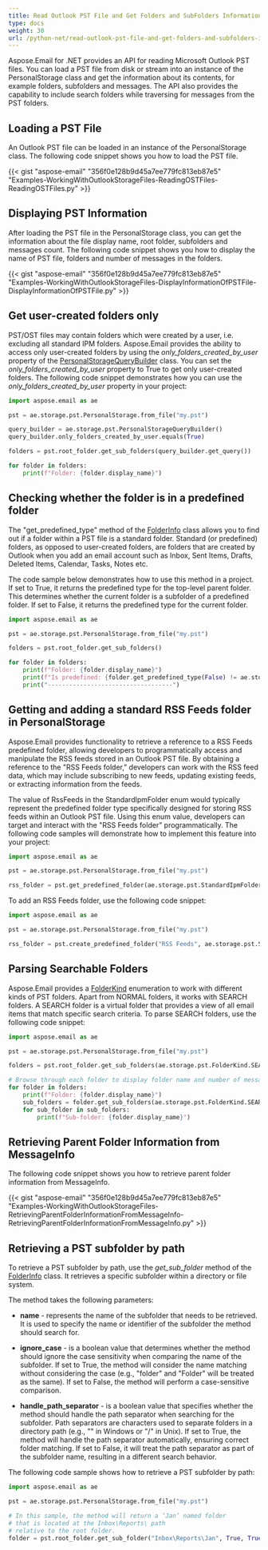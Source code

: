 ```yaml
---
title: Read Outlook PST File and Get Folders and SubFolders Information
type: docs
weight: 30
url: /python-net/read-outlook-pst-file-and-get-folders-and-subfolders-information/
---
```



Aspose.Email for .NET provides an API for reading Microsoft Outlook PST files. You can load a PST file from disk or stream into an instance of the PersonalStorage class and get the information about its contents, for example folders, subfolders and messages. The API also provides the capability to include search folders while traversing for messages from the PST folders.
## **Loading a PST File**
An Outlook PST file can be loaded in an instance of the PersonalStorage class. The following code snippet shows you how to load the PST file.



{{< gist "aspose-email" "356f0e128b9d45a7ee779fc813eb87e5" "Examples-WorkingWithOutlookStorageFiles-ReadingOSTFiles-ReadingOSTFiles.py" >}}
## **Displaying PST Information**
After loading the PST file in the PersonalStorage class, you can get the information about the file display name, root folder, subfolders and messages count. The following code snippet shows you how to display the name of PST file, folders and number of messages in the folders.



{{< gist "aspose-email" "356f0e128b9d45a7ee779fc813eb87e5" "Examples-WorkingWithOutlookStorageFiles-DisplayInformationOfPSTFile-DisplayInformationOfPSTFile.py" >}}

## **Get user-created folders only**

PST/OST files may contain folders which were created by a user, i.e. excluding all standard IPM folders. Aspose.Email provides the ability to access only user-created folders by using the *only_folders_created_by_user* property of the [PersonalStorageQueryBuilder](https://reference.aspose.com/email/python-net/aspose.email.storage.pst/personalstoragequerybuilder/#personalstoragequerybuilder-class) class. You can set the *only_folders_created_by_user* property to True to get only user-created folders. The following code snippet demonstrates how you can use the *only_folders_created_by_user* property in your project:

```python
import aspose.email as ae

pst = ae.storage.pst.PersonalStorage.from_file("my.pst")

query_builder = ae.storage.pst.PersonalStorageQueryBuilder()
query_builder.only_folders_created_by_user.equals(True)

folders = pst.root_folder.get_sub_folders(query_builder.get_query())

for folder in folders:
    print(f"Folder: {folder.display_name}")
```

## **Checking whether the folder is in a predefined folder**

The "get_predefined_type" method of the [FolderInfo](https://reference.aspose.com/email/python-net/aspose.email.storage.pst/folderinfo/#folderinfo-class) class allows you to find out if a folder within a PST file is a standard folder. Standard (or predefined) folders, as opposed to user-created folders, are folders that are created by Outlook when you add an email account such as Inbox, Sent Items, Drafts, Deleted Items, Calendar, Tasks, Notes etc. 

The code sample below demonstrates how to use this method in a project. If set to True, it returns the predefined type for the top-level parent folder. This determines whether the current folder is a subfolder of a predefined folder. If set to False, it returns the predefined type for the current folder.


```python
import aspose.email as ae

pst = ae.storage.pst.PersonalStorage.from_file("my.pst")

folders = pst.root_folder.get_sub_folders()

for folder in folders:
    print(f"Folder: {folder.display_name}")
    print(f"Is predefined: {folder.get_predefined_type(False) != ae.storage.pst.StandardIpmFolder.UNSPECIFIED}")
    print("-----------------------------------")
```
## **Getting and adding a standard RSS Feeds folder in PersonalStorage**

Aspose.Email provides functionality to retrieve a reference to a RSS Feeds predefined folder, allowing developers to programmatically access and manipulate the RSS feeds stored in an Outlook PST file. By obtaining a reference to the "RSS Feeds folder," developers can work with the RSS feed data, which may include subscribing to new feeds, updating existing feeds, or extracting information from the feeds.

The value of RssFeeds in the StandardIpmFolder enum would typically represent the predefined folder type specifically designed for storing RSS feeds within an Outlook PST file. Using this enum value, developers can target and interact with the "RSS Feeds folder" programmatically. The following code samples will demonstrate how to implement this feature into your project:

```python
import aspose.email as ae

pst = ae.storage.pst.PersonalStorage.from_file("my.pst")

rss_folder = pst.get_predefined_folder(ae.storage.pst.StandardIpmFolder.RSS_FEEDS)
```
To add an RSS Feeds folder, use the following code snippet:

```python
import aspose.email as ae

pst = ae.storage.pst.PersonalStorage.from_file("my.pst")

rss_folder = pst.create_predefined_folder("RSS Feeds", ae.storage.pst.StandardIpmFolder.RSS_FEEDS)
```

## **Parsing Searchable Folders**

Aspose.Email provides a [FolderKind](https://reference.aspose.com/email/python-net/aspose.email.storage.pst/folderkind/#folderkind-enumeration) enumeration to work with different kinds of PST folders. Apart from NORMAL folders, it works with SEARCH folders. A SEARCH folder is a virtual folder that provides a view of all email items that match specific search criteria. To parse SEARCH folders, use the following code snippet:

```python
import aspose.email as ae

pst = ae.storage.pst.PersonalStorage.from_file("my.pst")

folders = pst.root_folder.get_sub_folders(ae.storage.pst.FolderKind.SEARCH | ae.storage.pst.FolderKind.NORMAL)

# Browse through each folder to display folder name and number of messages
for folder in folders:
    print(f"Folder: {folder.display_name}")
    sub_folders = folder.get_sub_folders(ae.storage.pst.FolderKind.SEARCH | ae.storage.pst.FolderKind.NORMAL)
    for sub_folder in sub_folders:
        print(f"Sub-folder: {folder.display_name}")
```

## **Retrieving Parent Folder Information from MessageInfo**
The following code snippet shows you how to retrieve parent folder information from MessageInfo.



{{< gist "aspose-email" "356f0e128b9d45a7ee779fc813eb87e5" "Examples-WorkingWithOutlookStorageFiles-RetrievingParentFolderInformationFromMessageInfo-RetrievingParentFolderInformationFromMessageInfo.py" >}}

## **Retrieving a PST subfolder by path**

To retrieve a PST subfolder by path, use the *get_sub_folder* method of the [FolderInfo](https://reference.aspose.com/email/python-net/aspose.email.storage.pst/folderinfo/#folderinfo-class) class. It retrieves a specific subfolder within a directory or file system.

The method takes the following parameters:

- **name** - represents the name of the subfolder that needs to be retrieved. It is used to specify the name or identifier of the subfolder the method should search for.

- **ignore_case** - is a boolean value that determines whether the method should ignore the case sensitivity when comparing the name of the subfolder. If set to True, the method will consider the name matching without considering the case (e.g., "folder" and "Folder" will be treated as the same). If set to False, the method will perform a case-sensitive comparison.

- **handle_path_separator** - is a boolean value that specifies whether the method should handle the path separator when searching for the subfolder. Path separators are characters used to separate folders in a directory path (e.g., "\" in Windows or "/" in Unix). If set to True, the method will handle the path separator automatically, ensuring correct folder matching. If set to False, it will treat the path separator as part of the subfolder name, resulting in a different search behavior.

The following code sample shows how to retrieve a PST subfolder by path:

```python
import aspose.email as ae

pst = ae.storage.pst.PersonalStorage.from_file("my.pst")

# In this sample, the method will return a ‘Jan’ named folder
# that is located at the Inbox\Reports\ path 
# relative to the root folder.
folder = pst.root_folder.get_sub_folder("Inbox\Reports\Jan", True, True)
```
